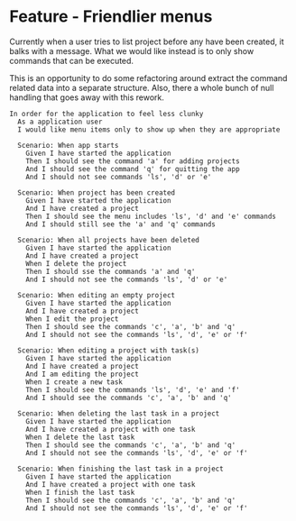 # Feature - Friendlier menus

Currently when a user tries to list project before any have been
created, it balks with a message. What we would like instead is to only
show commands that can be executed.

This is an opportunity to do some refactoring around extract the command related
data into a separate structure. Also, there a whole bunch of null handling that
goes away with this rework.

~~~gherkin
In order for the application to feel less clunky
  As a application user
  I would like menu items only to show up when they are appropriate

  Scenario: When app starts
    Given I have started the application
    Then I should see the command 'a' for adding projects
    And I should see the command 'q' for quitting the app
    And I should not see commands 'ls', 'd' or 'e'

  Scenario: When project has been created
    Given I have started the application
    And I have created a project
    Then I should see the menu includes 'ls', 'd' and 'e' commands
    And I should still see the 'a' and 'q' commands

  Scenario: When all projects have been deleted
    Given I have started the application
    And I have created a project
    When I delete the project
    Then I should sse the commands 'a' and 'q'
    And I should not see the commands 'ls', 'd' or 'e'

  Scenario: When editing an empty project
    Given I have started the application
    And I have created a project
    When I edit the project
    Then I should see the commands 'c', 'a', 'b' and 'q'
    And I should not see the commands 'ls', 'd', 'e' or 'f'

  Scenario: When editing a project with task(s)
    Given I have started the application
    And I have created a project
    And I am editing the project
    When I create a new task
    Then I should see the commands 'ls', 'd', 'e' and 'f'
    And I should see the commands 'c', 'a', 'b' and 'q'

  Scenario: When deleting the last task in a project
    Given I have started the application
    And I have created a project with one task
    When I delete the last task
    Then I should see the commands 'c', 'a', 'b' and 'q'
    And I should not see the commands 'ls', 'd', 'e' or 'f'

  Scenario: When finishing the last task in a project
    Given I have started the application
    And I have created a project with one task
    When I finish the last task
    Then I should see the commands 'c', 'a', 'b' and 'q'
    And I should not see the commands 'ls', 'd', 'e' or 'f'
~~~